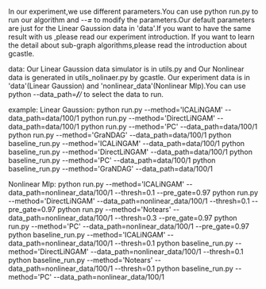 In our experiment,we use different parameters.You can use python run.py to run our algorithm and --***=*** to modify the parameters.Our default parameters are just for the Linear Gaussion data in 'data'.If you want to have the same result with us ,please read our experiment introduction.
If you want to learn the detail about sub-graph algorithms,please read the introduction about gcastle.

data:
Our Linear Gaussion data simulator is in utils.py and Our Nonlinear data is generated in utils_nolinaer.py by gcastle.
Our experiment data is in 'data'(Linear Gaussion) and 'nonlinear_data'(Nonlinear Mlp).You can use python --data_path=***/**/* to select the data to run.

example:
Linear Gaussion:
python run.py --method='ICALiNGAM' --data_path=data/100/1
python run.py --method='DirectLiNGAM' --data_path=data/100/1
python run.py --method='PC' --data_path=data/100/1
python run.py --method='GraNDAG' --data_path=data/100/1
python baseline_run.py --method='ICALiNGAM' --data_path=data/100/1
python baseline_run.py --method='DirectLiNGAM' --data_path=data/100/1
python baseline_run.py --method='PC' --data_path=data/100/1
python baseline_run.py --method='GraNDAG' --data_path=data/100/1


Nonlinear Mlp:
python run.py --method='ICALiNGAM' --data_path=nonlinear_data/100/1 --thresh=0.1 --pre_gate=0.97
python run.py --method='DirectLiNGAM' --data_path=nonlinear_data/100/1 --thresh=0.1 --pre_gate=0.97
python run.py --method='Notears' --data_path=nonlinear_data/100/1 --thresh=0.3 --pre_gate=0.97
python run.py --method='PC' --data_path=nonlinear_data/100/1 --pre_gate=0.97
python baseline_run.py --method='ICALiNGAM' --data_path=nonlinear_data/100/1 --thresh=0.1
python baseline_run.py --method='DirectLiNGAM' --data_path=nonlinear_data/100/1 --thresh=0.1
python baseline_run.py --method='Notears' --data_path=nonlinear_data/100/1 --thresh=0.1
python baseline_run.py --method='PC' --data_path=nonlinear_data/100/1